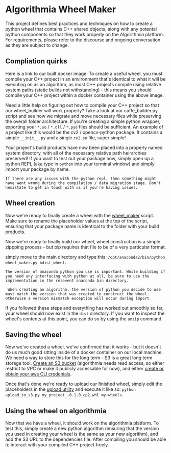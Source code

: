 # Algorithmia Wheel Maker

This project defines best practices and techniques on how to create a python wheel that contains C++ shared objects, along with any potental python components so that they work properly on the Algorithmia platform. For requirements, please refer to the discourse and ongoing conversation as they are subject to change.


## Compliation quirks

Here is a link to our built docker image. To create a useful wheel, you must compile your C++ project in an environment that's identical to what it will be executing on as an algorithm, as most C++ projects compile using relative system paths (static builds not withstanding) - this means you should compile your C++ project within a docker container using the above image.

Need a little help on figuring out how to compile your C++ project so that our wheel_builder will work properly? Take a look at our caffe_builder.py script and see how we migrate and move necessary files while preserving the overall folder architecture. If you're creating a simple python wrapper, exporting your `*.so` / `*.dll` / `*.pyd` files should be sufficient. An example of a project like this would be the cv2 / opencv-python package. It contains a simple ```__init__.py``` and a single ```cv2.so``` file, super simple!


Your project's build products have now been placed into a properly named system directory, with all of the necessary relative path heirarchies preserved! If you want to test out your package now, simply open up a python REPL (aka type in `python` into your terminal window) and simply import your package by name.

`If there are any issues with the python repl, then something might have went wrong during the compilation / data migration stage. Don't hesistate to get in touch with us if you're having issues.`

## Wheel creation

Now we're ready to finally create a wheel with the [wheel_maker][whl_mkr] script. Make sure to rename the placeholder values at the top of the script, ensuring that your package name is identical to the folder with your build products.

Now we're ready to finally build our wheel, wheel construction is a simple zippping process - but pip requires that file to be of a very particular format.

simply move to the main directory and type this: `/opt/anaconda2/bin/python wheel_maker.py bdist_wheel`.

`The version of anaconda python you use is important. While building if you need any interfacing with python at all, be sure to use the implementation in the relevent anaconda bin directory.`

` When creating an algorithm, the version of python you decide to use must match the version that was created to construct the wheel. Otherwise a version mismatch exception will occur during import`

If you followed these steps and everything has worked out smoothly so far, your wheel should now exist in the `dist` directory. If you want to inspect the wheel's contents at this point, you can do so by using the `unzip` command.

## Saving the wheel

Now we've created a wheel, we've confirmed that it works - but it doesn't do us much good sitting inside of a docker container on our local machine. We need a way to store this for the long term - S3 is a great long term storage tool. [Create an S3 bucket][aws_bucket] (algorithmia needs read access, so either restrict to VPC or make it publicly accessable for now), and either [create or obtain your aws CLI credenials][aws_creds].

Once that's done we're ready to upload our finished wheel, simply edit the placeholders in the [upload utility][upload] and execute it like so: `python upload_to_s3.py my_project_-0.1.0_cp2.whl my-wheels`.


## Using the wheel on algorithmia
Now that we have a wheel, it should work on the algorithmia platform. To test this, simply create a new python algorithm (ensuring that the version you used in creating your wheel is the same as your new algorithm), and add the S3 URL to the dependencies file. After compiling you should be able to interact with your compiled C++ project freely.



[aws_bucket]: https://docs.aws.amazon.com/AmazonS3/latest/gsg/CreatingABucket.html
[whl_mkr]: https://github.com/algorithmiaio/wheel_maker/blob/master/wheel_maker.py
[aws_creds]: https://docs.aws.amazon.com/general/latest/gr/aws-security-credentials.html
[upload]: https://github.com/algorithmiaio/wheel_maker/blob/master/upload_to_s3.py